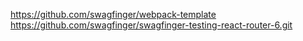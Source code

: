 https://github.com/swagfinger/webpack-template
https://github.com/swagfinger/swagfinger-testing-react-router-6.git
